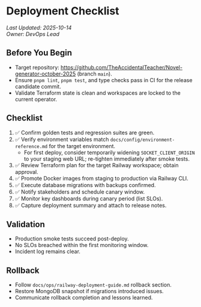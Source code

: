 # Deployment Checklist

_Last Updated: 2025-10-14_<br>
_Owner: DevOps Lead_

## Before You Begin

- Target repository: https://github.com/TheAccidentalTeacher/Novel-generator-october-2025 (branch `main`).
- Ensure `pnpm lint`, `pnpm test`, and type checks pass in CI for the release candidate commit.
- Validate Terraform state is clean and workspaces are locked to the current operator.

## Checklist

1. ✅ Confirm golden tests and regression suites are green.
2. ✅ Verify environment variables match `docs/config/environment-reference.md` for the target environment.
   - For first deploy, consider temporarily widening `SOCKET_CLIENT_ORIGIN` to your staging web URL; re-tighten immediately after smoke tests.
3. ✅ Review Terraform plan for the target Railway workspace; obtain approval.
4. ✅ Promote Docker images from staging to production via Railway CLI.
5. ✅ Execute database migrations with backups confirmed.
6. ✅ Notify stakeholders and schedule canary window.
7. ✅ Monitor key dashboards during canary period (list SLOs).
8. ✅ Capture deployment summary and attach to release notes.

## Validation

- Production smoke tests succeed post-deploy.
- No SLOs breached within the first monitoring window.
- Incident log remains clear.

## Rollback

- Follow `docs/ops/railway-deployment-guide.md` rollback section.
- Restore MongoDB snapshot if migrations introduced issues.
- Communicate rollback completion and lessons learned.

